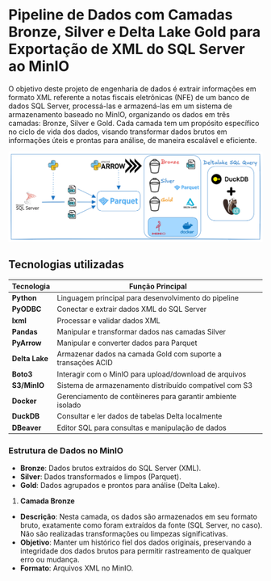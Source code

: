 # Pipeline de Dados com Camadas Bronze, Silver e Delta Lake Gold para Exportação de XML do SQL Server ao MinIO

O objetivo deste projeto de engenharia de dados é extrair informações em formato XML referente a notas fiscais eletrônicas (NFE) de um banco de dados SQL Server, processá-las e armazená-las em um sistema de armazenamento baseado no MinIO, organizando os dados em três camadas: Bronze, Silver e Gold. Cada camada tem um propósito específico no ciclo de vida dos dados, visando transformar dados brutos em informações úteis e prontas para análise, de maneira escalável e eficiente.

![alt text for screen readers](img/project_xml.png)

## Tecnologias utilizadas

| Tecnologia        | Função Principal                                             |
|-------------------|--------------------------------------------------------------|
| **Python**        | Linguagem principal para desenvolvimento do pipeline         |
| **PyODBC**        | Conectar e extrair dados XML do SQL Server                   |
| **lxml**          | Processar e validar dados XML                                |
| **Pandas**        | Manipular e transformar dados nas camadas Silver             |
| **PyArrow**       | Manipular e converter dados para Parquet                     |
| **Delta Lake**    | Armazenar dados na camada Gold com suporte a transações ACID |
| **Boto3**         | Interagir com o MinIO para upload/download de arquivos       |
| **S3/MinIO**      | Sistema de armazenamento distribuído compatível com S3       |
| **Docker**        | Gerenciamento de contêineres para garantir ambiente isolado  |
| **DuckDB**        | Consultar e ler dados de tabelas Delta localmente            |
| **DBeaver**       | Editor SQL para consultas e manipulação de dados             |

### Estrutura de Dados no MinIO
- **Bronze**: Dados brutos extraídos do SQL Server (XML).
- **Silver**: Dados transformados e limpos (Parquet).
- **Gold**: Dados agrupados e prontos para análise (Delta Lake).

1. **Camada Bronze**
 - **Descrição**: Nesta camada, os dados são armazenados em seu formato bruto, exatamente como foram extraídos da fonte (SQL Server, no caso). Não são realizadas transformações ou limpezas significativas.
 - **Objetivo**: Manter um histórico fiel dos dados originais, preservando a integridade dos dados brutos para permitir rastreamento de qualquer erro ou mudança.
 - **Formato**: Arquivos XML no MinIO. 

